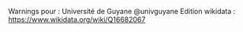 Warnings pour : Université de Guyane @univguyane
Edition wikidata : https://www.wikidata.org/wiki/Q16682067 

